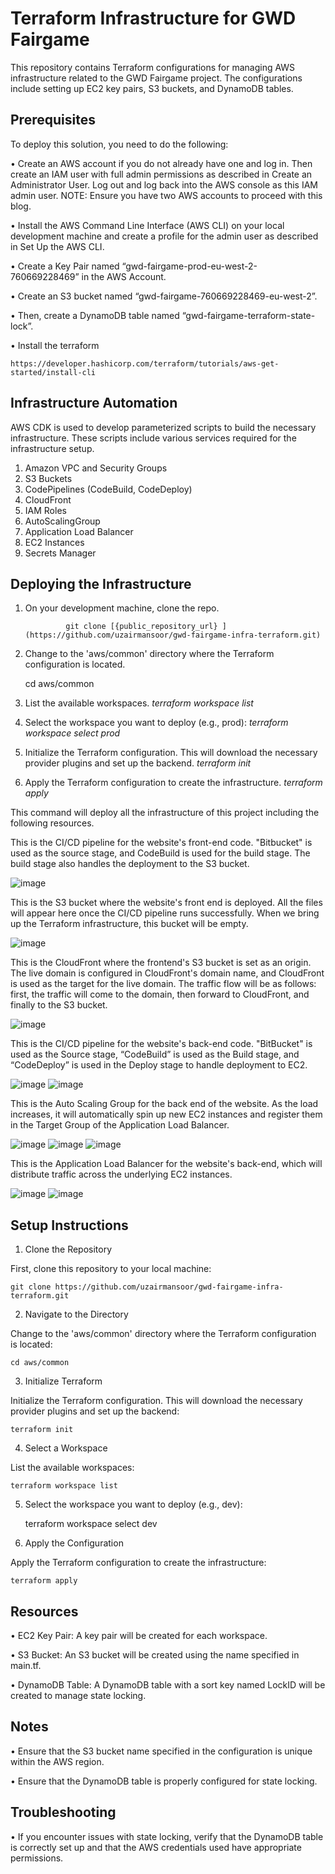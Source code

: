 # Terraform Infrastructure for GWD Fairgame

This repository contains Terraform configurations for managing AWS infrastructure related to the GWD Fairgame project. The configurations include setting up EC2 key pairs, S3 buckets, and DynamoDB tables.

## Prerequisites

To deploy this solution, you need to do the following: 
 
•   Create an AWS account if you do not already have one and log in. Then create an IAM user with full admin permissions as described in Create an Administrator User. Log out and log back into the AWS console as this IAM admin user.
NOTE: Ensure you have two AWS accounts to proceed with this blog.

•   Install the AWS Command Line Interface (AWS CLI) on your local development machine and create a profile for the admin user as described in Set Up the AWS CLI.

•   Create a Key Pair named “gwd-fairgame-prod-eu-west-2-760669228469” in the AWS Account.

•   Create an S3 bucket named “gwd-fairgame-760669228469-eu-west-2”.

•   Then, create a DynamoDB table named “gwd-fairgame-terraform-state-lock”.

•   Install the terraform
    
    https://developer.hashicorp.com/terraform/tutorials/aws-get-started/install-cli

## Infrastructure Automation  
 
AWS CDK is used to develop parameterized scripts to build the necessary infrastructure. These scripts include various services required for the infrastructure setup.
 
1. Amazon VPC and Security Groups
2. S3 Buckets
3. CodePipelines (CodeBuild, CodeDeploy)
4. CloudFront
5. IAM Roles
6. AutoScalingGroup
7. Application Load Balancer
8. EC2 Instances
9. Secrets Manager

## Deploying the Infrastructure  
 
1. On your development machine, clone the repo.

                git clone [{public_repository_url} ](https://github.com/uzairmansoor/gwd-fairgame-infra-terraform.git)

3. Change to the 'aws/common' directory where the Terraform configuration is located.

    cd aws/common

5. List the available workspaces.
    *terraform workspace list*
6. Select the workspace you want to deploy (e.g., prod):
    *terraform workspace select prod*
7. Initialize the Terraform configuration. This will download the necessary provider plugins and set up the backend.
    *terraform init*
8. Apply the Terraform configuration to create the infrastructure.
    *terraform apply*

This command will deploy all the infrastructure of this project including the following resources.

This is the CI/CD pipeline for the website's front-end code. "Bitbucket" is used as the source stage, and CodeBuild is used for the build stage. The build stage also handles the deployment to the S3 bucket.

![image](https://github.com/user-attachments/assets/8b23e5e6-7c91-4d8e-9e57-460914167fef)

This is the S3 bucket where the website's front end is deployed. All the files will appear here once the CI/CD pipeline runs successfully. When we bring up the Terraform infrastructure, this bucket will be empty.

![image](https://github.com/user-attachments/assets/a34a0b7f-9bfb-47c8-866f-e5de5f6883b9)

This is the CloudFront where the frontend's S3 bucket is set as an origin. The live domain is configured in CloudFront's domain name, and CloudFront is used as the target for the live domain. The traffic flow will be as follows: first, the traffic will come to the domain, then forward to CloudFront, and finally to the S3 bucket.

![image](https://github.com/user-attachments/assets/71dd8142-539a-4db7-b919-8d1697e64dbf)

This is the CI/CD pipeline for the website's back-end code. "BitBucket" is used as the Source stage, “CodeBuild” is used as the Build stage, and “CodeDeploy” is used in the Deploy stage to handle deployment to EC2.

![image](https://github.com/user-attachments/assets/918ad10e-c696-4354-8e1f-8866500ca9bf)
![image](https://github.com/user-attachments/assets/ab93e6b0-2f52-4746-b5fe-b80aa8a75bcf)

This is the Auto Scaling Group for the back end of the website. As the load increases, it will automatically spin up new EC2 instances and register them in the Target Group of the Application Load Balancer.

![image](https://github.com/user-attachments/assets/71020a3c-d974-4670-8018-bc98dff6d84b)
![image](https://github.com/user-attachments/assets/12036433-e05f-4bbc-869b-d3c61c71058d)
![image](https://github.com/user-attachments/assets/d8170f2c-7760-41f1-be2a-a34023104763)

This is the Application Load Balancer for the website's back-end, which will distribute traffic across the underlying EC2 instances.

![image](https://github.com/user-attachments/assets/c76b1e64-fde6-4241-9a7c-ad50ca9bc9e2)
![image](https://github.com/user-attachments/assets/16663ce4-5656-434c-ab74-e24e482807df)

## Setup Instructions

1. Clone the Repository

First, clone this repository to your local machine:

    git clone https://github.com/uzairmansoor/gwd-fairgame-infra-terraform.git

2. Navigate to the Directory

Change to the 'aws/common' directory where the Terraform configuration is located:

    cd aws/common

3. Initialize Terraform

Initialize the Terraform configuration. This will download the necessary provider plugins and set up the backend:

    terraform init

4. Select a Workspace

List the available workspaces:

    terraform workspace list

5. Select the workspace you want to deploy (e.g., dev):

    terraform workspace select dev

6. Apply the Configuration

Apply the Terraform configuration to create the infrastructure:

    terraform apply

## Resources

•   EC2 Key Pair: A key pair will be created for each workspace.

•   S3 Bucket: An S3 bucket will be created using the name specified in main.tf.

•   DynamoDB Table: A DynamoDB table with a sort key named LockID will be created to manage state locking.

## Notes

•   Ensure that the S3 bucket name specified in the configuration is unique within the AWS region.

•   Ensure that the DynamoDB table is properly configured for state locking.

## Troubleshooting

•   If you encounter issues with state locking, verify that the DynamoDB table is correctly set up and that the AWS credentials used have appropriate permissions.
